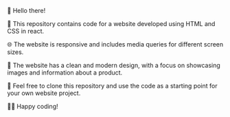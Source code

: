 👋 Hello there!

📝 This repository contains code for a website developed using HTML and CSS in react.

🌐 The website is responsive and includes media queries for different screen sizes.

🎨 The website has a clean and modern design, with a focus on showcasing images and information about a product.

🤖 Feel free to clone this repository and use the code as a starting point for your own website project.

👩‍💻 Happy coding!
